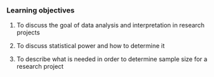 ### Learning objectives

1. To discuss the goal of data analysis and interpretation in research projects

2. To discuss statistical power and how to determine it

3. To describe what is needed in order to determine sample size for a research project

